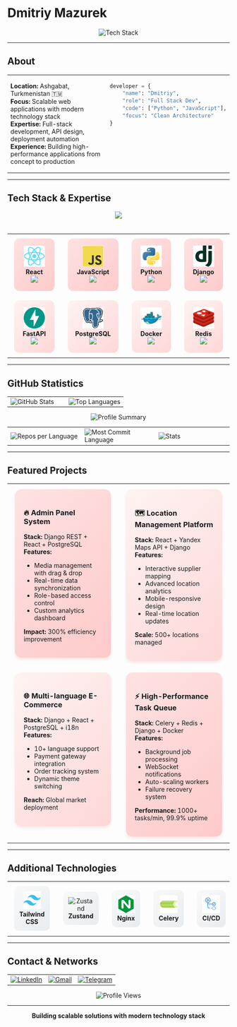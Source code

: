 # Dmitriy Mazurek

<div align="center">
  <img src="https://readme-typing-svg.herokuapp.com?font=JetBrains+Mono&weight=500&size=26&duration=3000&pause=1000&color=DC2626&center=true&vCenter=true&width=700&lines=Full+Stack+Developer;React+%7C+Django+%7C+FastAPI+%7C+PostgreSQL;Building+Scalable+Applications" alt="Tech Stack" />
</div>

---

## About

<div align="center">
<table>
<tr>
<td width="60%" valign="top">

**Location:** Ashgabat, Turkmenistan 🇹🇲  
**Focus:** Scalable web applications with modern technology stack  
**Expertise:** Full-stack development, API design, deployment automation  
**Experience:** Building high-performance applications from concept to production

</td>
<td width="40%" valign="top">

```python
developer = {
    "name": "Dmitriy",
    "role": "Full Stack Dev",
    "code": ["Python", "JavaScript"],
    "focus": "Clean Architecture"
}
```

</td>
</tr>
</table>
</div>

---

## Tech Stack & Expertise

<div align="center">
  <img src="https://skillicons.dev/icons?i=react,js,tailwind,python,django,fastapi,postgres,redis,docker,nginx,git" />
</div>

<br>

<div align="center">
<table>
<tr>
<td align="center" width="140">
<div style="background: linear-gradient(135deg, #fee2e2, #fecaca); border-radius: 12px; padding: 16px; margin: 8px;">
<img src="https://github.com/devicons/devicon/blob/master/icons/react/react-original.svg" width="48" height="48" alt="React" />
<br><strong>React</strong>
<br><img src="https://img.shields.io/badge/-Expert-DC2626?style=plastic&logoColor=white" />
</div>
</td>
<td align="center" width="140">
<div style="background: linear-gradient(135deg, #fee2e2, #fecaca); border-radius: 12px; padding: 16px; margin: 8px;">
<img src="https://github.com/devicons/devicon/blob/master/icons/javascript/javascript-original.svg" width="48" height="48" alt="JavaScript" />
<br><strong>JavaScript</strong>
<br><img src="https://img.shields.io/badge/-Expert-DC2626?style=plastic&logoColor=white" />
</div>
</td>
<td align="center" width="140">
<div style="background: linear-gradient(135deg, #fee2e2, #fecaca); border-radius: 12px; padding: 16px; margin: 8px;">
<img src="https://github.com/devicons/devicon/blob/master/icons/python/python-original.svg" width="48" height="48" alt="Python" />
<br><strong>Python</strong>
<br><img src="https://img.shields.io/badge/-Expert-DC2626?style=plastic&logoColor=white" />
</div>
</td>
<td align="center" width="140">
<div style="background: linear-gradient(135deg, #fee2e2, #fecaca); border-radius: 12px; padding: 16px; margin: 8px;">
<img src="https://github.com/devicons/devicon/blob/master/icons/django/django-plain.svg" width="48" height="48" alt="Django" />
<br><strong>Django</strong>
<br><img src="https://img.shields.io/badge/-Expert-DC2626?style=plastic&logoColor=white" />
</div>
</td>
</tr>
<tr>
<td align="center" width="140">
<div style="background: linear-gradient(135deg, #fef3f2, #fed7d7); border-radius: 12px; padding: 16px; margin: 8px;">
<img src="https://github.com/devicons/devicon/blob/master/icons/fastapi/fastapi-original.svg" width="48" height="48" alt="FastAPI" />
<br><strong>FastAPI</strong>
<br><img src="https://img.shields.io/badge/-Expert-DC2626?style=plastic&logoColor=white" />
</div>
</td>
<td align="center" width="140">
<div style="background: linear-gradient(135deg, #fef3f2, #fed7d7); border-radius: 12px; padding: 16px; margin: 8px;">
<img src="https://github.com/devicons/devicon/blob/master/icons/postgresql/postgresql-original.svg" width="48" height="48" alt="PostgreSQL" />
<br><strong>PostgreSQL</strong>
<br><img src="https://img.shields.io/badge/-Advanced-B91C1C?style=plastic&logoColor=white" />
</div>
</td>
<td align="center" width="140">
<div style="background: linear-gradient(135deg, #fef3f2, #fed7d7); border-radius: 12px; padding: 16px; margin: 8px;">
<img src="https://github.com/devicons/devicon/blob/master/icons/docker/docker-original.svg" width="48" height="48" alt="Docker" />
<br><strong>Docker</strong>
<br><img src="https://img.shields.io/badge/-Advanced-B91C1C?style=plastic&logoColor=white" />
</div>
</td>
<td align="center" width="140">
<div style="background: linear-gradient(135deg, #fef3f2, #fed7d7); border-radius: 12px; padding: 16px; margin: 8px;">
<img src="https://github.com/devicons/devicon/blob/master/icons/redis/redis-original.svg" width="48" height="48" alt="Redis" />
<br><strong>Redis</strong>
<br><img src="https://img.shields.io/badge/-Advanced-B91C1C?style=plastic&logoColor=white" />
</div>
</td>
</tr>
</table>
</div>

---

## GitHub Statistics

<div align="center">
<table>
<tr>
<td width="50%">
<img src="https://github-readme-stats.vercel.app/api?username=funofbfmv&show_icons=true&theme=default&hide_border=true&title_color=DC2626&text_color=1F2937&icon_color=DC2626&border_radius=15&bg_color=ffffff" alt="GitHub Stats" />
</td>
<td width="50%">
<img src="https://github-readme-stats.vercel.app/api/top-langs/?username=funofbfmv&layout=compact&theme=default&hide_border=true&title_color=DC2626&text_color=1F2937&border_radius=15&bg_color=ffffff" alt="Top Languages" />
</td>
</tr>
</table>
</div>

<div align="center">
<img src="https://github-profile-summary-cards.vercel.app/api/cards/profile-details?username=funofbfmv&theme=default&hide_border=true" alt="Profile Summary" />
</div>

<div align="center">
<table>
<tr>
<td width="33%">
<img src="https://github-profile-summary-cards.vercel.app/api/cards/repos-per-language?username=funofbfmv&theme=default&hide_border=true" alt="Repos per Language" />
</td>
<td width="33%">
<img src="https://github-profile-summary-cards.vercel.app/api/cards/most-commit-language?username=funofbfmv&theme=default&hide_border=true" alt="Most Commit Language" />
</td>
<td width="33%">
<img src="https://github-profile-summary-cards.vercel.app/api/cards/stats?username=funofbfmv&theme=default&hide_border=true" alt="Stats" />
</td>
</tr>
</table>
</div>

---

## Featured Projects

<div align="center">
<table>
<tr>
<td width="50%" valign="top">
<div style="background: linear-gradient(135deg, #fee2e2, #fecaca); border-radius: 15px; padding: 20px; margin: 10px; box-shadow: 0 4px 6px rgba(220, 38, 38, 0.1);">

### 🔥 **Admin Panel System**
**Stack:** Django REST + React + PostgreSQL  
**Features:** 
- Media management with drag & drop
- Real-time data synchronization  
- Role-based access control
- Custom analytics dashboard

**Impact:** 300% efficiency improvement

</div>
</td>
<td width="50%" valign="top">
<div style="background: linear-gradient(135deg, #fef3f2, #fed7d7); border-radius: 15px; padding: 20px; margin: 10px; box-shadow: 0 4px 6px rgba(185, 28, 28, 0.1);">

### 🗺️ **Location Management Platform**  
**Stack:** React + Yandex Maps API + Django  
**Features:**
- Interactive supplier mapping
- Advanced location analytics
- Mobile-responsive design
- Real-time location updates

**Scale:** 500+ locations managed

</div>
</td>
</tr>
<tr>
<td width="50%" valign="top">
<div style="background: linear-gradient(135deg, #fef3f2, #fed7d7); border-radius: 15px; padding: 20px; margin: 10px; box-shadow: 0 4px 6px rgba(185, 28, 28, 0.1);">

### 🌐 **Multi-language E-Commerce**
**Stack:** Django + React + PostgreSQL + i18n  
**Features:**
- 10+ language support
- Payment gateway integration
- Order tracking system  
- Dynamic theme switching

**Reach:** Global market deployment

</div>
</td>
<td width="50%" valign="top">
<div style="background: linear-gradient(135deg, #fee2e2, #fecaca); border-radius: 15px; padding: 20px; margin: 10px; box-shadow: 0 4px 6px rgba(220, 38, 38, 0.1);">

### ⚡ **High-Performance Task Queue**
**Stack:** Celery + Redis + Django + Docker  
**Features:**
- Background job processing
- WebSocket notifications
- Auto-scaling workers
- Failure recovery system

**Performance:** 1000+ tasks/min, 99.9% uptime

</div>
</td>
</tr>
</table>
</div>

---

## Additional Technologies

<div align="center">
<table>
<tr>
<td align="center" width="120">
<div style="background: linear-gradient(135deg, #f8f9fa, #e9ecef); border-radius: 10px; padding: 12px; margin: 8px;">
<img src="https://github.com/devicons/devicon/blob/master/icons/tailwindcss/tailwindcss-original.svg" width="40" height="40" alt="Tailwind" />
<br><strong>Tailwind CSS</strong>
</div>
</td>
<td align="center" width="120">
<div style="background: linear-gradient(135deg, #f8f9fa, #e9ecef); border-radius: 10px; padding: 12px; margin: 8px;">
<img src="https://velog.velcdn.com/images/jungmin211/post/d34e3fab-2d9f-4ee0-a99f-478b1e88025f/image.png" width="40" height="20" alt="Zustand" />
<br><strong>Zustand</strong>
</div>
</td>
<td align="center" width="120">
<div style="background: linear-gradient(135deg, #f8f9fa, #e9ecef); border-radius: 10px; padding: 12px; margin: 8px;">
<img src="https://github.com/devicons/devicon/blob/master/icons/nginx/nginx-original.svg" width="40" height="40" alt="Nginx" />
<br><strong>Nginx</strong>
</div>
</td>
<td align="center" width="120">
<div style="background: linear-gradient(135deg, #f8f9fa, #e9ecef); border-radius: 10px; padding: 12px; margin: 8px;">
<img src="https://raw.githubusercontent.com/celery/celery/master/docs/images/celery_512.png" width="40" height="40" alt="Celery" />
<br><strong>Celery</strong>
</div>
</td>
<td align="center" width="120">
<div style="background: linear-gradient(135deg, #f8f9fa, #e9ecef); border-radius: 10px; padding: 12px; margin: 8px;">
<img src="https://raw.githubusercontent.com/github/explore/main/topics/actions/actions.png" width="40" height="40" alt="GitHub Actions" />
<br><strong>CI/CD</strong>
</div>
</td>
</tr>
</table>
</div>

---

## Contact & Networks

<div align="center">
<table>
<tr>
<td align="center">
<a href="https://www.linkedin.com/in/dmitriy-mazurek-a69330247/">
<img src="https://img.shields.io/badge/-LinkedIn-0077B5?style=for-the-badge&logo=linkedin&logoColor=white&borderRadius=12" alt="LinkedIn"/>
</a>
</td>
<td align="center">
<a href="mailto:dmitriy.mazurek@gmail.com">
<img src="https://img.shields.io/badge/-Gmail-DC2626?style=for-the-badge&logo=gmail&logoColor=white&borderRadius=12" alt="Gmail"/>
</a>
</td>
<td align="center">
<a href="https://t.me/mason_mzk">
<img src="https://img.shields.io/badge/-Telegram-DC2626?style=for-the-badge&logo=telegram&logoColor=white&borderRadius=12" alt="Telegram"/>
</a>
</td>
</tr>
</table>
</div>

<div align="center">
  <img src="https://komarev.com/ghpvc/?username=funofbfmv&color=DC2626&style=for-the-badge&label=PROFILE+VIEWS" alt="Profile Views" />
</div>

---

<div align="center">
<strong>Building scalable solutions with modern technology stack</strong>
</div>
